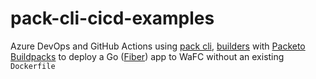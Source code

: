 # pack-cli-cicd-examples
Azure DevOps and GitHub Actions using [pack cli](https://buildpacks.io/docs/tools/pack/), [builders](https://buildpacks.io/docs/concepts/) with [Packeto Buildpacks](https://paketo.io/docs/) to deploy a Go ([Fiber](https://gofiber.io/)) app to WaFC without an existing `Dockerfile`
